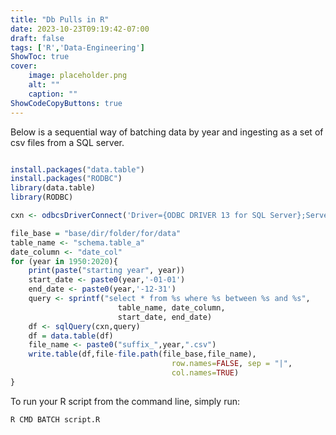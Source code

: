 ```yaml
---
title: "Db Pulls in R"
date: 2023-10-23T09:19:42-07:00
draft: false
tags: ['R','Data-Engineering']
ShowToc: true
cover:
    image: placeholder.png
    alt: ""
    caption: ""
ShowCodeCopyButtons: true
---
```


Below is a sequential way of batching data by year and ingesting as a set of csv files from a SQL server.

```r

install.packages("data.table")
install.packages("RODBC")
library(data.table)
library(RODBC)

cxn <- odbcsDriverConnect('Driver={ODBC DRIVER 13 for SQL Server};Server=website.com;Trusted_Connection=yes')

file_base = "base/dir/folder/for/data"
table_name <- "schema.table_a"
date_column <- "date_col"
for (year in 1950:2020){
    print(paste("starting year", year))
    start_date <- paste0(year,'-01-01')
    end_date <- paste0(year,'-12-31')
    query <- sprintf("select * from %s where %s between %s and %s",
                        table_name, date_column,
                        start_date, end_date)
    df <- sqlQuery(cxn,query)
    df = data.table(df)
    file_name <- paste0("suffix_",year,".csv")
    write.table(df,file-file.path(file_base,file_name), 
                                    row.names=FALSE, sep = "|",
                                    col.names=TRUE)
}

```

To run your R script from the command line, simply run:

```sh
R CMD BATCH script.R
```